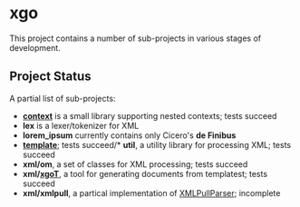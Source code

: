 <h1 class="libTop">xgo</h1>

This project contains a number of sub-projects in various stages of
development.

## Project Status

A partial list of sub-projects:

* **[context](https://jddixon.github.io/xgo/context.html)** is a small
    library supporting nested contexts; tests succeed
* **lex** is a lexer/tokenizer for XML
* **lorem_ipsum** currently contains only Cicero's **de Finibus**
* **[template](https://jddixon.github.io/xgo/template.html)**; tests succeed/* **util**, a utility library for processing XML; tests succeed
* **xml/om**, a set of classes for XML processing; tests succeed
* **xml/[xgoT](https://jddixon.github.com/xgo/xgoT.html)**, a tool for
    generating documents from templatest;  tests succeed
* **xml/xmlpull**, a partical implementation of [XMLPullParser](http://www.xmlpull.org); incomplete

